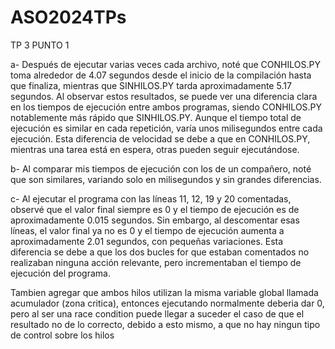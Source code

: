# ASO2024TPs
TP 3
PUNTO 1

a- Después de ejecutar varias veces cada archivo, noté que CONHILOS.PY toma alrededor de 4.07 segundos desde el inicio de la compilación hasta que finaliza, mientras que SINHILOS.PY tarda aproximadamente 5.17 segundos. Al observar estos resultados, se puede ver una diferencia clara en los tiempos de ejecución entre ambos programas, siendo CONHILOS.PY notablemente más rápido que SINHILOS.PY. Aunque el tiempo total de ejecución es similar en cada repetición, varía unos milisegundos entre cada ejecución. Esta diferencia de velocidad se debe a que en CONHILOS.PY, mientras una tarea está en espera, otras pueden seguir ejecutándose.

b- Al comparar mis tiempos de ejecución con los de un compañero, noté que son similares, variando solo en milisegundos y sin grandes diferencias.

c- Al ejecutar el programa con las líneas 11, 12, 19 y 20 comentadas, observé que el valor final siempre es 0 y el tiempo de ejecución es de aproximadamente 0.015 segundos. Sin embargo, al descomentar esas líneas, el valor final ya no es 0 y el tiempo de ejecución aumenta a aproximadamente 2.01 segundos, con pequeñas variaciones. Esta diferencia se debe a que los dos bucles for que estaban comentados no realizaban ninguna acción relevante, pero incrementaban el tiempo de ejecución del programa.

Tambien agregar que ambos hilos utilizan la misma variable global llamada acumulador (zona critica), entonces ejecutando normalmente deberia dar 0, pero al ser una race condition puede llegar a suceder el caso de que el resultado no de lo correcto, debido a esto mismo, a que no hay ningun tipo de control sobre los hilos
